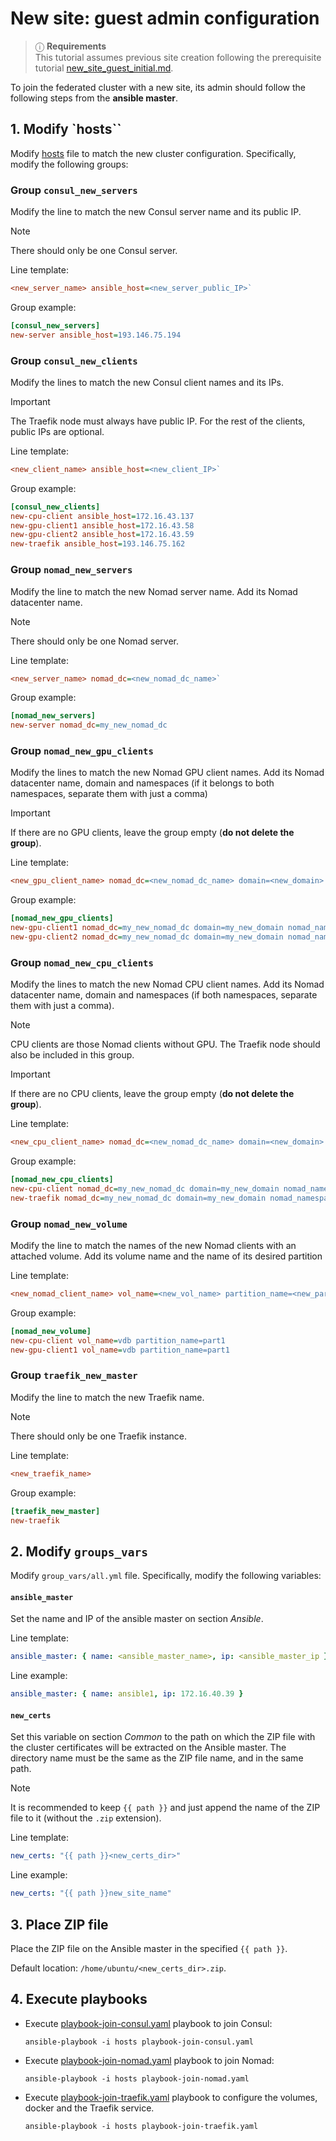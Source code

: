 # New site: guest admin configuration

> ⓘ  **Requirements** \
> This tutorial assumes previous site creation following the prerequisite tutorial [new_site_guest_initial.md](./new_site_guest_initial.md).

To join the federated cluster with a new site, its admin should follow the following
steps from the **ansible master**.

## 1. Modify `hosts``

Modify [hosts](../hosts) file to match the new cluster configuration.
Specifically, modify the following groups:

### Group `consul_new_servers`

Modify the line to match the new Consul server name and its public IP.

> [!NOTE]
> There should only be one Consul server.

Line template:
```ini
<new_server_name> ansible_host=<new_server_public_IP>`
```

Group example:
```ini
[consul_new_servers]
new-server ansible_host=193.146.75.194
```

### Group `consul_new_clients`

Modify the lines to match the new Consul client names and its IPs.

> [!IMPORTANT]
> The Traefik node must always have public IP. For the rest of the clients, public IPs
> are optional.

Line template:
```ini
<new_client_name> ansible_host=<new_client_IP>`
```

Group example:
```ini
[consul_new_clients]
new-cpu-client ansible_host=172.16.43.137
new-gpu-client1 ansible_host=172.16.43.58
new-gpu-client2 ansible_host=172.16.43.59
new-traefik ansible_host=193.146.75.162
```

### Group `nomad_new_servers`

Modify the line to match the new Nomad server name. Add its Nomad datacenter name.

> [!NOTE]
> There should only be one Nomad server.

Line template:
```ini
<new_server_name> nomad_dc=<new_nomad_dc_name>`
```

Group example:
```ini
[nomad_new_servers]
new-server nomad_dc=my_new_nomad_dc
```

### Group `nomad_new_gpu_clients`

Modify the lines to match the new Nomad GPU client names. Add its Nomad datacenter name, domain and namespaces (if it belongs to both namespaces, separate them with just a comma)

> [!IMPORTANT]
> If there are no GPU clients, leave the group empty (**do not delete the group**).

Line template:
```ini
<new_gpu_client_name> nomad_dc=<new_nomad_dc_name> domain=<new_domain> nomad_namespaces=<namespace1,namespace2>`
```

Group example:
```ini
[nomad_new_gpu_clients]
new-gpu-client1 nomad_dc=my_new_nomad_dc domain=my_new_domain nomad_namespaces=ai4eosc,imagine
new-gpu-client2 nomad_dc=my_new_nomad_dc domain=my_new_domain nomad_namespaces=imagine
```

### Group `nomad_new_cpu_clients`

Modify the lines to match the new Nomad CPU client names. Add its Nomad datacenter name, domain and namespaces (if both namespaces, separate them with just a comma).

> [!NOTE]
> CPU clients are those Nomad clients without GPU. The Traefik node should also be
> included in this group.

> [!IMPORTANT]
> If there are no CPU clients, leave the group empty (**do not delete the group**).

Line template:
```ini
<new_cpu_client_name> nomad_dc=<new_nomad_dc_name> domain=<new_domain> nomad_namespaces=<namespace1,namespace2>`
```

Group example:
```ini
[nomad_new_cpu_clients]
new-cpu-client nomad_dc=my_new_nomad_dc domain=my_new_domain nomad_namespaces=ai4eosc,imagine
new-traefik nomad_dc=my_new_nomad_dc domain=my_new_domain nomad_namespaces=ai4eosc,imagine
```

### Group `nomad_new_volume`

Modify the line to match the names of the new Nomad clients with an attached volume. Add its volume name and the name of its desired partition

Line template:
```ini
<new_nomad_client_name> vol_name=<new_vol_name> partition_name=<new_partition_name>
````

Group example:
```ini
[nomad_new_volume]
new-cpu-client vol_name=vdb partition_name=part1
new-gpu-client1 vol_name=vdb partition_name=part1
```

### Group `traefik_new_master`

Modify the line to match the new Traefik name.

> [!NOTE]
> There should only be one Traefik instance.

Line template:
```ini
<new_traefik_name>
```

Group example:
```ini
[traefik_new_master]
new-traefik
```


## 2. Modify `groups_vars`

Modify `group_vars/all.yml` file. Specifically, modify the following variables:

#### `ansible_master`

Set the name and IP of the ansible master on section *Ansible*.

Line template:
```yaml
ansible_master: { name: <ansible_master_name>, ip: <ansible_master_ip }
```

Line example:
```yaml
ansible_master: { name: ansible1, ip: 172.16.40.39 }
```

#### `new_certs`

Set this variable on section *Common* to the path on which the ZIP file with the cluster certificates will be extracted on the Ansible master. The directory name must be the same as the ZIP file name, and in the same path.

> [!NOTE]
> It is recommended to keep `{{ path }}` and just append the name of the ZIP
> file to it (without the `.zip` extension).

<!-- todo: check this with admin guide -->

Line template:
```yaml
new_certs: "{{ path }}<new_certs_dir>"
```

Line example:
```yaml
new_certs: "{{ path }}new_site_name"
```


## 3. Place ZIP file

Place the ZIP file on the Ansible master in the specified `{{ path }}`.

Default location: `/home/ubuntu/<new_certs_dir>.zip`.


## 4. Execute playbooks

* Execute [playbook-join-consul.yaml](../playbook-join-consul.yaml) playbook to join
  Consul:

  ```console
  ansible-playbook -i hosts playbook-join-consul.yaml
  ```

* Execute [playbook-join-nomad.yaml](../playbook-join-nomad.yaml) playbook to join
  Nomad:

  ```console
  ansible-playbook -i hosts playbook-join-nomad.yaml
  ```

* Execute [playbook-join-traefik.yaml](../playbook-join-traefik.yaml) playbook to
  configure the volumes, docker and the Traefik service.

  ```console
  ansible-playbook -i hosts playbook-join-traefik.yaml
  ```
